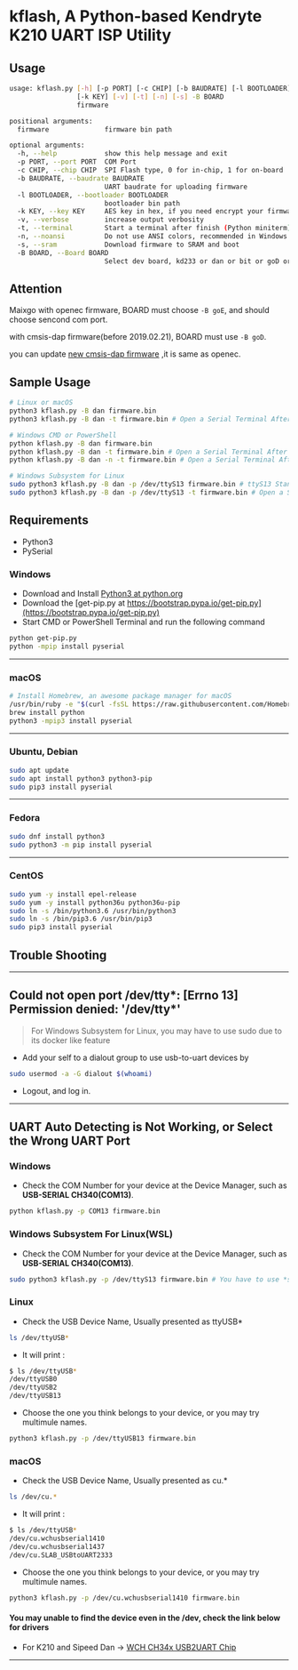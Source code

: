 # kflash, A Python-based Kendryte K210 UART ISP Utility

## Usage
```bash
usage: kflash.py [-h] [-p PORT] [-c CHIP] [-b BAUDRATE] [-l BOOTLOADER]
                 [-k KEY] [-v] [-t] [-n] [-s] -B BOARD
                 firmware

positional arguments:
  firmware              firmware bin path

optional arguments:
  -h, --help            show this help message and exit
  -p PORT, --port PORT  COM Port
  -c CHIP, --chip CHIP  SPI Flash type, 0 for in-chip, 1 for on-board
  -b BAUDRATE, --baudrate BAUDRATE
                        UART baudrate for uploading firmware
  -l BOOTLOADER, --bootloader BOOTLOADER
                        bootloader bin path
  -k KEY, --key KEY     AES key in hex, if you need encrypt your firmware.
  -v, --verbose         increase output verbosity
  -t, --terminal        Start a terminal after finish (Python miniterm)
  -n, --noansi          Do not use ANSI colors, recommended in Windows CMD
  -s, --sram            Download firmware to SRAM and boot
  -B BOARD, --Board BOARD
                        Select dev board, kd233 or dan or bit or goD or goE
```

## Attention

Maixgo with openec firmware, BOARD must choose `-B goE`, and should choose sencond com port.

with cmsis-dap firmware(before 2019.02.21), BOARD must use `-B goD`. 

you can update [new cmsis-dap firmware](http://blog.sipeed.com/p/352.html) ,it is same as openec.

## Sample Usage

```bash
# Linux or macOS
python3 kflash.py -B dan firmware.bin
python3 kflash.py -B dan -t firmware.bin # Open a Serial Terminal After Finish

# Windows CMD or PowerShell
python kflash.py -B dan firmware.bin
python kflash.py -B dan -t firmware.bin # Open a Serial Terminal After Finish
python kflash.py -B dan -n -t firmware.bin # Open a Serial Terminal After Finish, do not use ANSI colors

# Windows Subsystem for Linux
sudo python3 kflash.py -B dan -p /dev/ttyS13 firmware.bin # ttyS13 Stands for the COM13 in Device Manager
sudo python3 kflash.py -B dan -p /dev/ttyS13 -t firmware.bin # Open a Serial Terminal After Finish
```

## Requirements

- Python3
- PySerial

### Windows

- Download and Install [Python3 at python.org](https://www.python.org/downloads/release/python-367/)
- Download the [get-pip.py at https://bootstrap.pypa.io/get-pip.py](https://bootstrap.pypa.io/get-pip.py)
- Start CMD or PowerShell Terminal and run the following command

 ```bash
 python get-pip.py
 python -mpip install pyserial
 ```

 --------

### macOS

```bash
# Install Homebrew, an awesome package manager for macOS
/usr/bin/ruby -e "$(curl -fsSL https://raw.githubusercontent.com/Homebrew/install/master/install)"
brew install python
python3 -mpip3 install pyserial
```

 --------

### Ubuntu, Debian

```bash
sudo apt update
sudo apt install python3 python3-pip
sudo pip3 install pyserial
```
 --------

### Fedora

```bash
sudo dnf install python3
sudo python3 -m pip install pyserial
```

 --------

### CentOS

```bash
sudo yum -y install epel-release
sudo yum -y install python36u python36u-pip
sudo ln -s /bin/python3.6 /usr/bin/python3
sudo ln -s /bin/pip3.6 /usr/bin/pip3
sudo pip3 install pyserial
```

## Trouble Shooting

 --------

## Could not open port /dev/tty*: [Errno 13] Permission denied: '/dev/tty*'

> For Windows Subsystem for Linux, you may have to use sudo due to its docker like feature

- Add your self to a dialout group to use usb-to-uart devices by

```bash
sudo usermod -a -G dialout $(whoami)
```

- Logout, and log in.

 --------

## UART Auto Detecting is Not Working, or Select the Wrong UART Port

### Windows

- Check the COM Number for your device at the Device Manager, such as **USB-SERIAL CH340(COM13)**.

```bash
python kflash.py -p COM13 firmware.bin
```

### Windows Subsystem For Linux(WSL)

- Check the COM Number for your device at the Device Manager, such as **USB-SERIAL CH340(COM13)**.

```bash
sudo python3 kflash.py -p /dev/ttyS13 firmware.bin # You have to use *sudo* here
```

### Linux

- Check the USB Device Name, Usually presented as ttyUSB*

```bash
ls /dev/ttyUSB*
```

- It will print :

```bash
$ ls /dev/ttyUSB*
/dev/ttyUSB0
/dev/ttyUSB2
/dev/ttyUSB13
```

- Choose the one you think belongs to your device, or you may try multimule names.

```bash
python3 kflash.py -p /dev/ttyUSB13 firmware.bin
```

### macOS

- Check the USB Device Name, Usually presented as cu.*

```bash
ls /dev/cu.*
```

- It will print :

```bash
$ ls /dev/ttyUSB*
/dev/cu.wchusbserial1410
/dev/cu.wchusbserial1437
/dev/cu.SLAB_USBtoUART2333
```

- Choose the one you think belongs to your device, or you may try multimule names.

```bash
python3 kflash.py -p /dev/cu.wchusbserial1410 firmware.bin
```

#### You may unable to find the device even in the /dev, check the link below for drivers

- For K210 and Sipeed Dan -> [WCH CH34x USB2UART Chip](https://github.com/adrianmihalko/ch340g-ch34g-ch34x-mac-os-x-driver)

 --------
